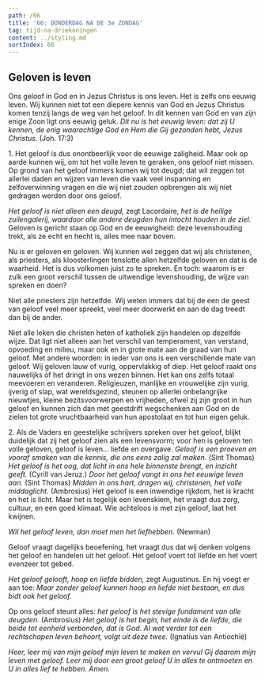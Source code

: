```yaml
---
path: /66
title: '66: DONDERDAG NA DE 3e ZONDAG'
tag: tijd-na-driekoningen
content: ../styling.md
sortIndex: 66
---
```


## Geloven is leven

Ons geloof in God en in Jezus Christus is ons leven. Het is zelfs ons eeuwig leven. Wij kunnen niet tot een diepere kennis van God en Jezus Christus komen tenzij langs de weg van het geloof. In dit kennen van God en van zijn enige Zoon ligt ons eeuwig geluk. _Dit nu is het eeuwig leven: dat zij U kennen, de enig waarachtige God en Hem die Gij gezonden hebt, Jezus Christus._ (Joh. 17:3)

1\. Het geloof is dus onontbeerlijk voor de eeuwige zaligheid. Maar ook op aarde kunnen wij, om tot het volle leven te geraken, ons geloof niet missen. Op grond van het geloof immers komen wij tot deugd; dat wil zeggen tot allerlei daden en wijzen van leven die vaak veel inspanning en zelfoverwinning vragen en die wij niet zouden opbrengen als wij niet gedragen werden door ons geloof.

_Het geloof is niet alleen een deugd,_ zegt Lacordaire, _het is de heilige zuilengalerij, waardoor alle andere deugden hun intocht houden in de ziel._ Geloven is gericht staan op God en de eeuwigheid: deze levenshouding trekt, als ze echt en hecht is, alles mee naar boven.

Nu is er geloven en geloven. Wij kunnen wel zeggen dat wij als christenen, als priesters, als kloosterlingen tenslotte allen hetzelfde geloven en dat is de waarheid. Het is dus volkomen juist zo te spreken. En toch: waarom is er zulk een groot verschil tussen de uitwendige levenshouding, de wijze van spreken en doen?

Niet alle priesters zijn hetzelfde. Wij weten immers dat bij de een de geest van geloof veel meer spreekt, veel meer doorwerkt en aan de dag treedt dan bij de ander.

Niet alle leken die christen heten of katholiek zijn handelen op dezelfde wijze. Dat ligt niet alleen aan het verschil van temperament, van verstand, opvoeding en milieu, maar ook en in grote mate aan de graad van hun geloof. Met andere woorden: in ieder van ons is een verschillende mate van geloof. Wij geloven lauw of vurig, oppervlakkig of diep. Het geloof raakt ons nauwelijks òf het dringt in ons wezen binnen. Het kan ons zelfs totaal meevoeren en veranderen. Religieuzen, manlijke en vrouwelijke zijn vurig, ijverig of slap, wat wereldsgezind, steunen op allerlei onbelangrijke nieuwtjes, kleine bezitsvoorwerpen en vrijheden, ofwel zij zijn groot in hun geloof en kunnen zich dan met geestdrift wegschenken aan God en de zielen tot grote vruchtbaarheid van hun apostolaat en tot hun eigen geluk.

2\. Als de Vaders en geestelijke schrijvers spreken over het geloof, blijkt duidelijk dat zij het geloof zien als een levensvorm; voor hen is geloven ten volle geloven, geloof is leven... liefde en overgave. _Geloof is een proeven en vooraf smaken van die kennis, die ons eens zalig zal maken._ (Sint Thomas) _Het geloof is het oog, dat licht in ons hele binnenste brengt, en inzicht geeft._ (Cyrill van Jeruz.) _Door het geloof vangt in ons het eeuwige leven aan._ (Sint Thomas) _Midden in ons hart, dragen wij, christenen, het volle middaglicht._ (Ambrosius) Het geloof is een inwendige rijkdom, het is kracht en het is licht. Maar het is tegelijk een levenskiem, het vraagt dus zorg, cultuur, en een goed klimaat. Wie achteloos is met zijn geloof, laat het kwijnen.

_Wil het geloof leven, dan moet men het liefhebben._ (Newman)

Geloof vraagt dagelijks beoefening, het vraagt dus dat wij denken volgens het geloof en handelen uit het geloof. Het geloof voert tot liefde en het voert evenzeer tot gebed.

_Het geloof gelooft, hoop en liefde bidden,_ zegt Augustinus. En hij voegt er aan toe: _Maar zonder geloof kunnen hoop en liefde niet bestaan, en dus bidt ook het geloof._

Op ons geloof steunt alles: _het geloof is het stevige fundament van alle deugden._ (Ambrosius) _Het geloof is het begin, het einde is de liefde, die beide tot eenheid verbonden, dat is God. Al wat verder tot een rechtschapen leven behoort, volgt uit deze twee._ (Ignatius van Antiochië)

_Heer, leer mij van mijn geloof mijn leven te maken en vervul Gij daarom mijn leven met geloof. Leer mij door een groot geloof U in alles te ontmoeten en U in alles lief te hebben. Amen._
